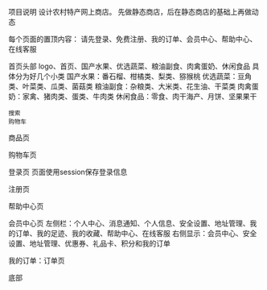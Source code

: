 项目说明
设计农村特产网上商店。
先做静态商店，后在静态商店的基础上再做动态

每个页面的置顶内容：
	请先登录、免费注册、我的订单、会员中心、帮助中心、在线客服
	
首页头部
	logo、首页、国产水果、优选蔬菜、粮油副食、肉禽蛋奶、休闲食品
	具体分为好几个小类
	国产水果：番石榴、柑橘类、梨类、猕猴桃
	优选蔬菜：豆角类、叶菜类、瓜类、菌菇类
	粮油副食：杂粮类、大米类、花生油、干菜类
	肉禽蛋奶：家禽、猪肉类、蛋类、牛肉类
	休闲食品：零食、肉干海产、月饼、坚果果干
	
	搜索
	购物车
	
商品页

购物车页

登录页
	页面使用session保存登录信息

注册页

帮助中心页

会员中心页
	左侧栏：个人中心、消息通知、个人信息、安全设置、地址管理、我的订单、我的足迹、我的收藏、帮助中心、在线客服
	右侧显示：会员中心、安全设置、地址管理、优惠券、礼品卡、积分和我的订单

我的订单：订单页


底部
	
